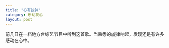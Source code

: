 ```yaml
---
title: "心有独钟"
category: 乐动我心
layout: post
---
```

前几日在一档地方台综艺节目中听到这首歌。当熟悉的旋律响起，发现还是有许多感动在心中。










